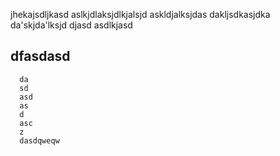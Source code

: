 
jhekajsdljkasd
aslkjdlaksjdlkjalsjd
askldjalksjdas
dakljsdkasjdka
da'skjda'lksjd      djasd
asdlkjasd
  
  
   ## dfasdasd
    
      da
      sd
      asd
      as
      d
      asc
      z
      dasdqweqw
      

